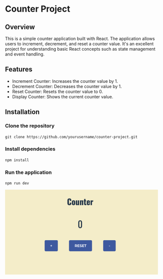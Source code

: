 # Counter Project

## Overview

This is a simple counter application built with React. The application allows users to increment, decrement, and reset a counter value. It's an excellent project for understanding basic React concepts such as state management and event handling.

## Features

- Increment Counter: Increases the counter value by 1.
- Decrement Counter: Decreases the counter value by 1.
- Reset Counter: Resets the counter value to 0.
- Display Counter: Shows the current counter value.

## Installation

### Clone the repository

`git clone https://github.com/yourusername/counter-project.git`

### Install dependencies

`npm install`

### Run the application

`npm run dev`

![Alt text](./public/counter-screenshot.png)
